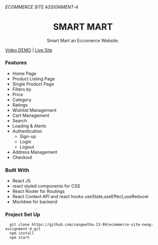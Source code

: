 ###### ECOMMERCE SITE ASSIGNMENT-4

<h1 align="center">SMART MART</h1>
<p align="center">Smart Mart an Eccomerce Website.</p>

[Video DEMO](https://www.loom.com/share/a06fd9f0ead14466a56e34486b39f3ea) | [Live Site](https://smartmart-ecommerce.netlify.app/)

### Features

- Home Page
- Product Listing Page
- Single Product Page
- Filters by
- Price
- Category
- Ratings
- Wishlist Management
- Cart Management
- Search
- Loading & Alerts
- Authentication
  - Sign-up
  - Login
  - Logout
- Address Management
- Checkout

### Built With

  - React JS
  - react styled components for CSS
  - React Router for Routings
  - React Context API and react hooks useState,useEffect,useReducer
  - Mockbee for backend

### Project Set Up
```
  git clone https://github.com/sangeetha-13-99/ecommerce-site-neog-assignment-4.git
  npm install
  npm start
```
